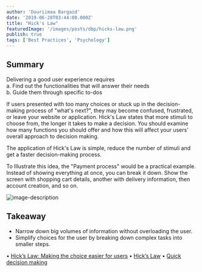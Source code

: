 ```yaml
---
author: 'Duuriimaa Bargaid'
date: '2019-06-28T03:44:00.000Z'
title: "Hick's Law"
featuredImage: '/images/posts/dbp/hicks-law.png'
publish: true
tags: ['Best Practices', 'Psychology']
---
```


## Summary

Delivering a good user experience requires  
a. Find out the functionalities that will answer their needs  
b. Guide them through specific to-dos

If users presented with too many choices or stuck up in the decision-making process of "what's next?", they may become confused, frustrated, or leave your website or application. Hick's Law states that more stimuli to choose from, the longer it takes to make a decision. You should examine how many functions you should offer and how this will affect your users' overall approach to decision making.

The application of Hick's Law is simple, reduce the number of stimuli and get a faster decision-making process.

To Illustrate this idea, the "Payment process" would be a practical example. Instead of showing everything at once, you can break it down. Show the screen with shopping cart details, another with delivery information, then account creation, and so on.

![image-description](/images/posts/dbp/1561718277595webupload_01325585.png)

## Takeaway

-   Narrow down big volumes of information without overloading the user.
-   Simplify choices for the user by breaking down complex tasks into smaller steps.

• [Hick’s Law: Making the choice easier for users](https://www.interaction-design.org/literature/article/hick-s-law-making-the-choice-easier-for-users)
• [Hick’s Law](https://lawsofux.com/hicks-law.html)
• [Quick decision making](https://uxplanet.org/design-principles-hicks-law-quick-decision-making-3dcc1b1a0632)
